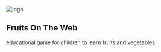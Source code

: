![logo](https://github.com/iIonel/FrOW-Fruits-On-The-Web-/assets/45739581/f25e6f52-3057-4e4b-821f-084a982e0d71)


## Fruits On The Web
educational game for children to learn fruits and vegetables
